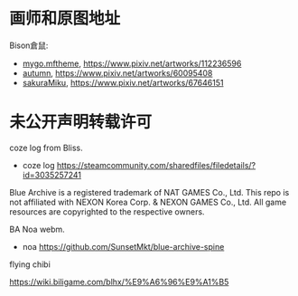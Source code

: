 # 画师和原图地址

Bison倉鼠:

- [mygo.mftheme](./themes/mygo.mftheme), https://www.pixiv.net/artworks/112236596
- [autumn](./themes/autumn.mftheme), https://www.pixiv.net/artworks/60095408
- [sakuraMiku](./sakuraMiku/), https://www.pixiv.net/artworks/67646151


# 未公开声明转载许可

coze log from Bliss.

- coze log https://steamcommunity.com/sharedfiles/filedetails/?id=3035257241

Blue Archive is a registered trademark of NAT GAMES Co., Ltd. This repo is not affiliated with NEXON Korea Corp. & NEXON GAMES Co., Ltd. All game resources are copyrighted to the respective owners.

BA Noa webm.

- noa https://github.com/SunsetMkt/blue-archive-spine

flying chibi

https://wiki.biligame.com/blhx/%E9%A6%96%E9%A1%B5

